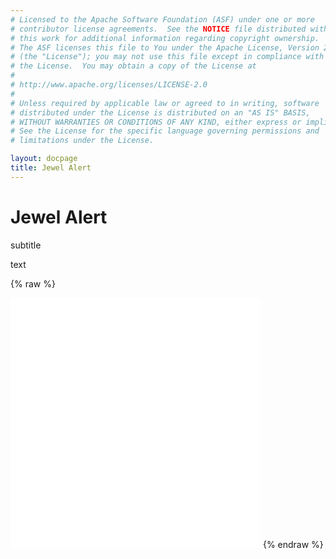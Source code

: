 ```yaml
---
# Licensed to the Apache Software Foundation (ASF) under one or more
# contributor license agreements.  See the NOTICE file distributed with
# this work for additional information regarding copyright ownership.
# The ASF licenses this file to You under the Apache License, Version 2.0
# (the "License"); you may not use this file except in compliance with
# the License.  You may obtain a copy of the License at
# 
# http://www.apache.org/licenses/LICENSE-2.0
# 
# Unless required by applicable law or agreed to in writing, software
# distributed under the License is distributed on an "AS IS" BASIS,
# WITHOUT WARRANTIES OR CONDITIONS OF ANY KIND, either express or implied.
# See the License for the specific language governing permissions and
# limitations under the License.

layout: docpage
title: Jewel Alert
---
```


# Jewel Alert

subtitle

text

{% raw %}
<iframe frameborder="no" border="0" marginwidth="0" marginheight="0" 
width="400" height="400" 
src="assets/BE0002_Using_Jewel_Alert_Control/index.html"></iframe>
{% endraw %}

